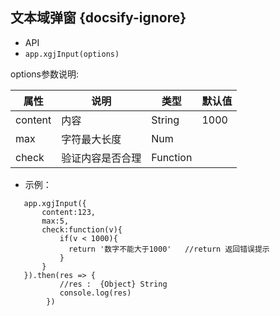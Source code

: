 ##  文本域弹窗 {docsify-ignore}

*  API
  * ` app.xgjInput(options) `
  

options参数说明:

| 属性 | 说明 | 类型 | 默认值 |
| --- | --- | --- | --- |
| content | 内容 | String | 1000  |
| max | 字符最大长度 | Num |   |
| check | 验证内容是否合理 | Function |   |
 


* 示例：
  
```
   app.xgjInput({
       content:123,
       max:5,
       check:function(v){
           if(v < 1000){
             return '数字不能大于1000'   //return 返回错误提示  
           } 
       }
   }).then(res => {
           //res :  {Object} String
           console.log(res)
        })

```
